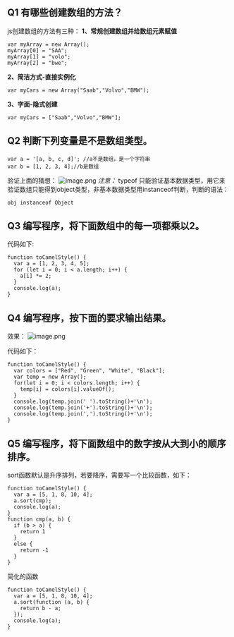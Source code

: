## Q1 有哪些创建数组的方法？
js创建数组的方法有三种：
**1、常规创建数组并给数组元素赋值**
```
var myArray = new Array();
myArray[0] = "SAA";
myArray[1] = "volo";
myArray[2] = "bwe";
```
**2、简洁方式-直接实例化**
```
var myCars = new Array("Saab","Volvo","BMW");
```
**3、字面-隐式创建**
```
var myCars = ["Saab","Volvo","BMW"];
```
## Q2 判断下列变量是不是数组类型。
```
var a = '[a, b, c, d]'; //a不是数组，是一个字符串
var b = [1, 2, 3, 4];//b是数组
```
验证上面的猜想：
![image.png](https://upload-images.jianshu.io/upload_images/20166506-675c8c092e3f4962.png?imageMogr2/auto-orient/strip%7CimageView2/2/w/1240)
*注意：* typeof 只能验证基本数据类型，用它来验证数组只能得到object类型，非基本数据类型用instanceof判断，判断的语法：
```
obj instanceof Object 
```
## Q3 编写程序，将下面数组中的每一项都乘以2。
代码如下:
```
function toCamelStyle() {
  var a = [1, 2, 3, 4, 5];
  for (let i = 0; i < a.length; i++) {
    a[i] *= 2;
  }
  console.log(a);
}
```
## Q4 编写程序，按下面的要求输出结果。
效果：
![image.png](https://upload-images.jianshu.io/upload_images/20166506-9c2e04f1a5b1608f.png?imageMogr2/auto-orient/strip%7CimageView2/2/w/1240)

代码如下：
```
function toCamelStyle() {
  var colors = ["Red", "Green", "White", "Black"];
  var temp = new Array();
  for(let i = 0; i < colors.length; i++) {
    temp[i] = colors[i].valueOf();
  }
  console.log(temp.join(' ').toString()+'\n');
  console.log(temp.join('+').toString()+'\n');
  console.log(temp.join(',').toString()+'\n');
}
```
## Q5 编写程序，将下面数组中的数字按从大到小的顺序排序。
sort函数默认是升序排列，若要降序，需要写一个比较函数，如下：
```
function toCamelStyle() {
  var a = [5, 1, 8, 10, 4];
  a.sort(cmp);
  console.log(a);
}
function cmp(a, b) {
  if (b > a) {
    return 1
  }
  else {
    return -1
  }
}
```
简化的函数
```
function toCamelStyle() {
  var a = [5, 1, 8, 10, 4];
  a.sort(function (a, b) {
    return b - a;
  });
  console.log(a);
}
```